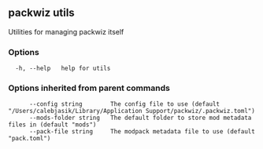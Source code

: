 ## packwiz utils

Utilities for managing packwiz itself

### Options

```
  -h, --help   help for utils
```

### Options inherited from parent commands

```
      --config string        The config file to use (default "/Users/calebjasik/Library/Application Support/packwiz/.packwiz.toml")
      --mods-folder string   The default folder to store mod metadata files in (default "mods")
      --pack-file string     The modpack metadata file to use (default "pack.toml")
```
